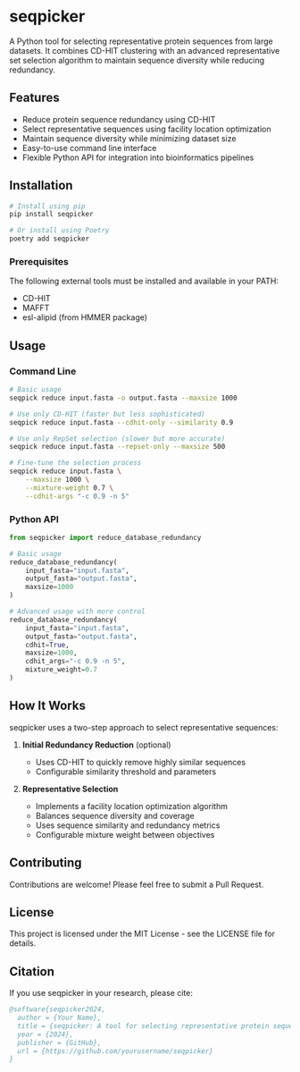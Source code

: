 # seqpicker

A Python tool for selecting representative protein sequences from large datasets. It combines CD-HIT clustering with an advanced representative set selection algorithm to maintain sequence diversity while reducing redundancy.

## Features

- Reduce protein sequence redundancy using CD-HIT
- Select representative sequences using facility location optimization
- Maintain sequence diversity while minimizing dataset size
- Easy-to-use command line interface
- Flexible Python API for integration into bioinformatics pipelines

## Installation

```bash
# Install using pip
pip install seqpicker

# Or install using Poetry
poetry add seqpicker
```

### Prerequisites

The following external tools must be installed and available in your PATH:
- CD-HIT
- MAFFT
- esl-alipid (from HMMER package)

## Usage

### Command Line

```bash
# Basic usage
seqpick reduce input.fasta -o output.fasta --maxsize 1000

# Use only CD-HIT (faster but less sophisticated)
seqpick reduce input.fasta --cdhit-only --similarity 0.9

# Use only RepSet selection (slower but more accurate)
seqpick reduce input.fasta --repset-only --maxsize 500

# Fine-tune the selection process
seqpick reduce input.fasta \
    --maxsize 1000 \
    --mixture-weight 0.7 \
    --cdhit-args "-c 0.9 -n 5"
```

### Python API

```python
from seqpicker import reduce_database_redundancy

# Basic usage
reduce_database_redundancy(
    input_fasta="input.fasta",
    output_fasta="output.fasta",
    maxsize=1000
)

# Advanced usage with more control
reduce_database_redundancy(
    input_fasta="input.fasta",
    output_fasta="output.fasta",
    cdhit=True,
    maxsize=1000,
    cdhit_args="-c 0.9 -n 5",
    mixture_weight=0.7
)
```

## How It Works

seqpicker uses a two-step approach to select representative sequences:

1. **Initial Redundancy Reduction** (optional)
   - Uses CD-HIT to quickly remove highly similar sequences
   - Configurable similarity threshold and parameters

2. **Representative Selection**
   - Implements a facility location optimization algorithm
   - Balances sequence diversity and coverage
   - Uses sequence similarity and redundancy metrics
   - Configurable mixture weight between objectives

## Contributing

Contributions are welcome! Please feel free to submit a Pull Request.

## License

This project is licensed under the MIT License - see the LICENSE file for details.

## Citation

If you use seqpicker in your research, please cite:

```bibtex
@software{seqpicker2024,
  author = {Your Name},
  title = {seqpicker: A tool for selecting representative protein sequences},
  year = {2024},
  publisher = {GitHub},
  url = {https://github.com/yourusername/seqpicker}
}
```